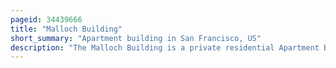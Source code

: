 ```yaml
---
pageid: 34439666
title: "Malloch Building"
short_summary: "Apartment building in San Francisco, US"
description: "The Malloch Building is a private residential Apartment Building on Telegraph Hill in san Francisco designed in the streamline moderne Style and built in 1937. The Building, one of the best Examples of its Type in San Francisco, is also known as Malloch Apartments, Malloch Apartment Building, and simply by its Address: 1360 Montgomery Street. Some have called it ocean Liner House though other modern Buildings have also been known by this Nickname."
---
```

